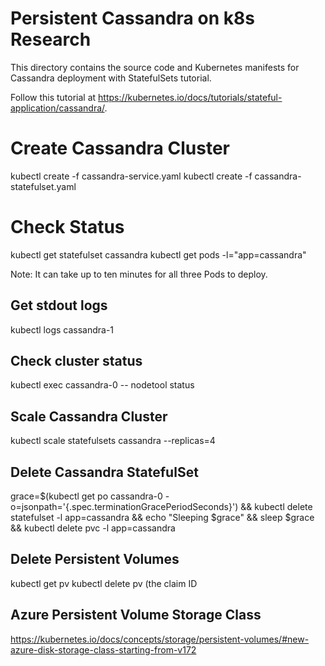 
# Persistent Cassandra on k8s Research

This directory contains the source code and Kubernetes manifests for Cassandra
deployment with StatefulSets tutorial.

Follow this tutorial at https://kubernetes.io/docs/tutorials/stateful-application/cassandra/.

# Create Cassandra Cluster
kubectl create -f cassandra-service.yaml
kubectl create -f cassandra-statefulset.yaml

# Check Status
kubectl get statefulset cassandra
kubectl get pods -l="app=cassandra"

Note: It can take up to ten minutes for all three Pods to deploy.

## Get stdout logs
kubectl logs cassandra-1

## Check cluster status
kubectl exec cassandra-0 -- nodetool status

## Scale Cassandra Cluster
kubectl scale statefulsets cassandra --replicas=4

## Delete Cassandra StatefulSet

grace=$(kubectl get po cassandra-0 -o=jsonpath='{.spec.terminationGracePeriodSeconds}')   && kubectl delete statefulset -l app=cassandra   && echo "Sleeping $grace"   && sleep $grace   && kubectl delete pvc -l app=cassandra

## Delete Persistent Volumes

kubectl get pv
kubectl delete pv (the claim ID

## Azure Persistent Volume Storage Class

https://kubernetes.io/docs/concepts/storage/persistent-volumes/#new-azure-disk-storage-class-starting-from-v172


